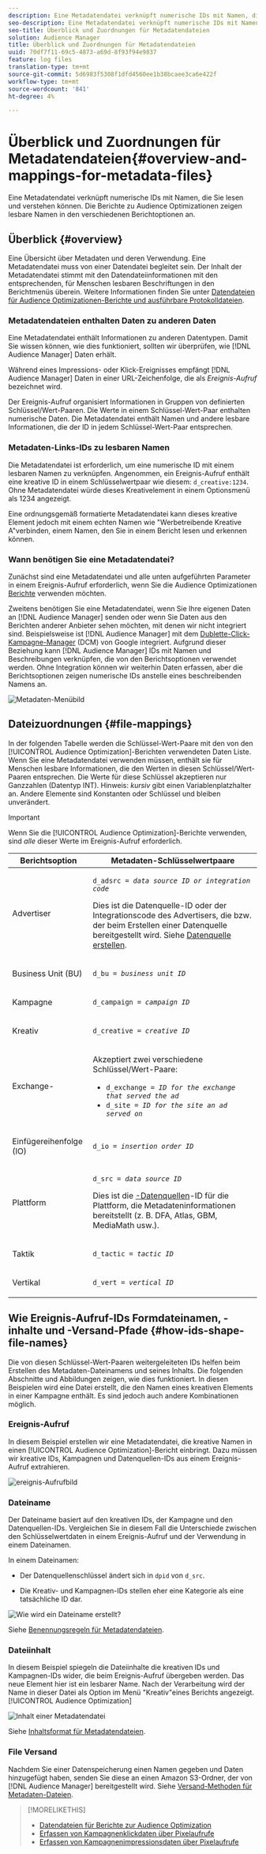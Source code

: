 ```yaml
---
description: Eine Metadatendatei verknüpft numerische IDs mit Namen, die Sie lesen und verstehen können. Die Berichte zu Audience Optimizationen zeigen lesbare Namen in den verschiedenen Berichtoptionen an.
seo-description: Eine Metadatendatei verknüpft numerische IDs mit Namen, die Sie lesen und verstehen können. Die Berichte zu Audience Optimizationen zeigen lesbare Namen in den verschiedenen Berichtoptionen an.
seo-title: Überblick und Zuordnungen für Metadatendateien
solution: Audience Manager
title: Überblick und Zuordnungen für Metadatendateien
uuid: 70df7f11-69c5-4873-a69d-8f93f94e9837
feature: log files
translation-type: tm+mt
source-git-commit: 5d6983f5308f1dfd4560ee1b38bcaee3ca6e422f
workflow-type: tm+mt
source-wordcount: '841'
ht-degree: 4%

---
```



# Überblick und Zuordnungen für Metadatendateien{#overview-and-mappings-for-metadata-files}

Eine Metadatendatei verknüpft numerische IDs mit Namen, die Sie lesen und verstehen können. Die Berichte zu Audience Optimizationen zeigen lesbare Namen in den verschiedenen Berichtoptionen an.

## Überblick {#overview}

Eine Übersicht über Metadaten und deren Verwendung. Eine Metadatendatei muss von einer Datendatei begleitet sein. Der Inhalt der Metadatendatei stimmt mit den Datendateiinformationen mit den entsprechenden, für Menschen lesbaren Beschriftungen in den Berichtmenüs überein. Weitere Informationen finden Sie unter [Datendateien für Audience Optimizationen-Berichte und ausführbare Protokolldateien](../../../reporting/audience-optimization-reports/metadata-files-intro/datafiles-intro.md).

### Metadatendateien enthalten Daten zu anderen Daten

Eine Metadatendatei enthält Informationen zu anderen Datentypen. Damit Sie wissen können, wie dies funktioniert, sollten wir überprüfen, wie [!DNL Audience Manager] Daten erhält.

Während eines Impressions- oder Klick-Ereignisses empfängt [!DNL Audience Manager] Daten in einer URL-Zeichenfolge, die als *Ereignis-Aufruf* bezeichnet wird.

Der Ereignis-Aufruf organisiert Informationen in Gruppen von definierten Schlüssel/Wert-Paaren. Die Werte in einem Schlüssel-Wert-Paar enthalten numerische Daten. Die Metadatendatei enthält Namen und andere lesbare Informationen, die der ID in jedem Schlüssel-Wert-Paar entsprechen.

### Metadaten-Links-IDs zu lesbaren Namen

Die Metadatendatei ist erforderlich, um eine numerische ID mit einem lesbaren Namen zu verknüpfen. Angenommen, ein Ereignis-Aufruf enthält eine kreative ID in einem Schlüsselwertpaar wie diesem: `d_creative:1234`. Ohne Metadatendatei würde dieses Kreativelement in einem Optionsmenü als 1234 angezeigt.

Eine ordnungsgemäß formatierte Metadatendatei kann dieses kreative Element jedoch mit einem echten Namen wie &quot;Werbetreibende Kreative A&quot;verbinden, einem Namen, den Sie in einem Bericht lesen und erkennen können.

### Wann benötigen Sie eine Metadatendatei?

Zunächst sind eine Metadatendatei und alle unten aufgeführten Parameter in einem Ereignis-Aufruf erforderlich, wenn Sie die Audience Optimizationen [Berichte](../../../reporting/audience-optimization-reports/audience-optimization-reports.md) verwenden möchten.

Zweitens benötigen Sie eine Metadatendatei, wenn Sie Ihre eigenen Daten an [!DNL Audience Manager] senden oder wenn Sie Daten aus den Berichten anderer Anbieter sehen möchten, mit denen wir nicht integriert sind. Beispielsweise ist [!DNL Audience Manager] mit dem [Dublette-Click-Kampagne-Manager](../../../reporting/audience-optimization-reports/aor-advertisers/import-dcm.md) (DCM) von Google integriert. Aufgrund dieser Beziehung kann [!DNL Audience Manager] IDs mit Namen und Beschreibungen verknüpfen, die von den Berichtsoptionen verwendet werden. Ohne Integration können wir weiterhin Daten erfassen, aber die Berichtsoptionen zeigen numerische IDs anstelle eines beschreibenden Namens an.

![Metadaten-Menübild](/help/using/reporting/audience-optimization-reports/metadata-files-intro/assets/metadata_menu.png)

## Dateizuordnungen {#file-mappings}

In der folgenden Tabelle werden die Schlüssel-Wert-Paare mit den von den [!UICONTROL Audience Optimization]-Berichten verwendeten Daten Liste. Wenn Sie eine Metadatendatei verwenden müssen, enthält sie für Menschen lesbare Informationen, die den Werten in diesen Schlüssel/Wert-Paaren entsprechen. Die Werte für diese Schlüssel akzeptieren nur Ganzzahlen (Datentyp INT). Hinweis: *kursiv* gibt einen Variablenplatzhalter an. Andere Elemente sind Konstanten oder Schlüssel und bleiben unverändert.

>[!IMPORTANT]
>
>Wenn Sie die [!UICONTROL Audience Optimization]-Berichte verwenden, sind *alle* dieser Werte im Ereignis-Aufruf erforderlich.

<table id="table_B2C8C493080E449CA71C4EF07D9476BD"> 
 <thead> 
  <tr> 
   <th colname="col1" class="entry"> Berichtsoption </th> 
   <th colname="col2" class="entry"> Metadaten-Schlüsselwertpaare </th> 
  </tr> 
 </thead>
 <tbody> 
  <tr> 
   <td colname="col1"> <p>Advertiser </p> </td> 
   <td colname="col2"> <p> <code>d_adsrc = <i>data source ID or integration code</i></code> </p> <p>Dies ist die Datenquelle-ID oder der Integrationscode des Advertisers, die bzw. der beim Erstellen einer Datenquelle bereitgestellt wird. Siehe <a href="../../../features/manage-datasources.md#create-data-source"> Datenquelle erstellen</a>. </p> </td> 
  </tr> 
  <tr> 
   <td colname="col1"> <p>Business Unit (BU) </p> </td> 
   <td colname="col2"> <p> <code>d_bu = <i>business unit ID</i></code> </p> </td> 
  </tr> 
  <tr> 
   <td colname="col1"> <p>Kampagne </p> </td> 
   <td colname="col2"> <p> <code>d_campaign = <i>campaign ID</i></code> </p> </td> 
  </tr> 
  <tr> 
   <td colname="col1"> <p>Kreativ </p> </td> 
   <td colname="col2"> <p> <code>d_creative = <i>creative ID</i></code> </p> </td> 
  </tr> 
  <tr> 
   <td colname="col1"> <p>Exchange- </p> </td> 
   <td colname="col2"> <p>Akzeptiert zwei verschiedene Schlüssel/Wert-Paare: </p> 
    <ul id="ul_3B3B751A8A134096B0912E81A0983B9D"> 
     <li id="li_57BAC45A7B274AB695945E174A4D8A35"> <code>d_exchange = <i>ID for the exchange that served the ad</i></code> </li> 
     <li id="li_CCDF00DE59D3451C8EF590DD3E1A806D"> <code>d_site = <i>ID for the site an ad served on</i></code> </li> 
    </ul> </td> 
  </tr> 
  <tr> 
   <td colname="col1"> <p>Einfügereihenfolge (IO) </p> </td> 
   <td colname="col2"> <p> <code>d_io = <i>insertion order ID</i></code> </p> </td> 
  </tr> 
  <tr> 
   <td colname="col1"> <p>Plattform </p> </td> 
   <td colname="col2"> <p> <code>d_src = <i>data source ID</i></code> </p> <p>Dies ist die <a href="../../../features/datasources-list-and-settings.md#data-sources-list-and-settings">-Datenquellen</a>-ID für die Plattform, die Metadateninformationen bereitstellt (z. B. DFA, Atlas, GBM, MediaMath usw.). </p> </td> 
  </tr> 
  <tr> 
   <td colname="col1"> <p>Taktik </p> </td> 
   <td colname="col2"> <p> <code>d_tactic = <i>tactic ID</i></code> </p> </td> 
  </tr> 
  <tr> 
   <td colname="col1"> <p>Vertikal </p> </td> 
   <td colname="col2"> <p> <code>d_vert = <i>vertical ID</i></code> </p> </td> 
  </tr> 
 </tbody> 
</table>

## Wie Ereignis-Aufruf-IDs Formdateinamen, -inhalte und -Versand-Pfade {#how-ids-shape-file-names}

Die von diesen Schlüssel-Wert-Paaren weitergeleiteten IDs helfen beim Erstellen des Metadaten-Dateinamens und seines Inhalts. Die folgenden Abschnitte und Abbildungen zeigen, wie dies funktioniert. In diesen Beispielen wird eine Datei erstellt, die den Namen eines kreativen Elements in einer Kampagne enthält. Es sind jedoch auch andere Kombinationen möglich.

### Ereignis-Aufruf

In diesem Beispiel erstellen wir eine Metadatendatei, die kreative Namen in einen [!UICONTROL Audience Optimization]-Bericht einbringt. Dazu müssen wir kreative IDs, Kampagnen und Datenquellen-IDs aus einem Ereignis-Aufruf extrahieren.

![ereignis-Aufrufbild](/help/using/reporting/audience-optimization-reports/metadata-files-intro/assets/metadata_file_event.png)

### Dateiname

Der Dateiname basiert auf den kreativen IDs, der Kampagne und den Datenquellen-IDs. Vergleichen Sie in diesem Fall die Unterschiede zwischen den Schlüsselwertdaten in einem Ereignis-Aufruf und der Verwendung in einem Dateinamen.

In einem Dateinamen:

* Der Datenquellenschlüssel ändert sich in `dpid` von `d_src`.

* Die Kreativ- und Kampagnen-IDs stellen eher eine Kategorie als eine tatsächliche ID dar.

![Wie wird ein Dateiname erstellt?](/help/using/reporting/audience-optimization-reports/metadata-files-intro/assets/metadata_file_name.png)

Siehe [Benennungsregeln für Metadatendateien](../../../reporting/audience-optimization-reports/metadata-files-intro/metadata-file-names.md).

### Dateiinhalt

In diesem Beispiel spiegeln die Dateiinhalte die kreativen IDs und Kampagnen-IDs wider, die beim Ereignis-Aufruf übergeben werden. Das neue Element hier ist ein lesbarer Name. Nach der Verarbeitung wird der Name in dieser Datei als Option im Menü &quot;Kreativ&quot;eines Berichts angezeigt.[!UICONTROL Audience Optimization]

![Inhalt einer Metadatendatei](/help/using/reporting/audience-optimization-reports/metadata-files-intro/assets/metadata_file_contents.png)

Siehe [Inhaltsformat für Metadatendateien](../../../reporting/audience-optimization-reports/metadata-files-intro/metadata-file-contents.md).

### File Versand

Nachdem Sie einer Datenspeicherung einen Namen gegeben und Daten hinzugefügt haben, senden Sie diese an einen Amazon S3-Ordner, der von [!DNL Audience Manager] bereitgestellt wird. Siehe [Versand-Methoden für Metadaten-Dateien](../../../reporting/audience-optimization-reports/metadata-files-intro/metadata-delivery-methods.md).

>[!MORELIKETHIS]
>
>* [Datendateien für Berichte zur Audience Optimization](../../../reporting/audience-optimization-reports/metadata-files-intro/datafiles-intro.md)
>* [Erfassen von Kampagnenklickdaten über Pixelaufrufe](../../../integration/media-data-integration/click-data-pixels.md)
>* [Erfassen von Kampagnenimpressionsdaten über Pixelaufrufe](../../../integration/media-data-integration/impression-data-pixels.md)

